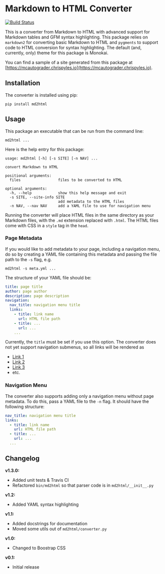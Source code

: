 # Markdown to HTML Converter

[![Build Status](https://travis-ci.org/chrispyles/markdown-to-html.svg?branch=master)](https://travis-ci.org/chrispyles/markdown-to-html)

This is a converter from Markdown to HTML with advanced support for Markdown tables and GFM syntax highlighting. This package relies on `markdown2` for converting basic Markdown to HTML and `pygments` to support code to HTML conversion for syntax highlighting. The default (and, currently, only) theme for this package is Monokai.

You can find a sample of a site generated from this package at [https://mcautograder.chrispyles.io](https://mcautograder.chrispyles.io).

## Installation

The converter is installed using pip:

```
pip install md2html
```

## Usage

This package an executable that can be run from the command line:

```
md2html ...
```

Here is the help entry for this package:

```
usage: md2html [-h] [-s SITE] [-n NAV] ...

convert Markdown to HTML

positional arguments:
  files                 files to be converted to HTML

optional arguments:
  -h, --help            show this help message and exit
  -s SITE, --site-info SITE
                        add metadata to the HTML files
  -n NAV, --nav NAV     add a YAML file to use for navigation menu
```

Running the converter will place HTML files in the same directory as your Markdown files, with the `.md` extension replaced with `.html`. The HTML files come with CSS in a `style` tag in the `head`.

### Page Metadata

If you would like to add metadata to your page, including a navigation menu, do so by creating a YAML file containing this metadata and passing the file path to the `-s` flag, e.g.

```
md2html -s meta.yml ...
```

The structure of your YAML file should be:

```yaml
title: page title
author: page author
description: page description
navigation:
  nav_title: navigation menu title
  links:
    - title: link name
      url: HTML file path
    - title: ...
      url: ...
    ...
```

Currently, the `title` must be set if you use this option. The converter does not yet support navigation submenus, so all links will be rendered as

* [Link 1]()
* [Link 2]()
* [Link 3]()
* etc.

### Navigation Menu

The converter also supports adding only a navigation menu without page metadata. To do this, pass a YAML file to the `-n` flag. It should have the following structure:

```yaml
nav_title: navigation menu title
links:
  - title: link name
    url: HTML file path
  - title: ...
    url: ...
  ...
```

## Changelog

**v1.3.0:**

* Added unit tests & Travis CI
* Refactored `bin/md2html` so that parser code is in `md2html/__init__.py`

**v1.2:**

* Added YAML syntax highlighting

**v1.1:**

* Added docstrings for documentation
* Moved some utils out of `md2html/converter.py`

**v1.0:**

* Changed to Boostrap CSS

**v0.1:**

* Initial release